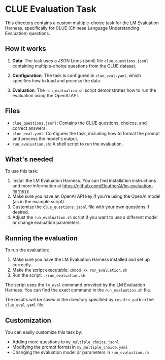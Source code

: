 # CLUE Evaluation Task

This directory contains a custom multiple-choice task for the LM Evaluation Harness, specifically for CLUE (Chinese Language Understanding Evaluation) questions.

## How it works

1. **Data**: The task uses a JSON Lines (jsonl) file `clue_questions.jsonl` containing multiple-choice questions from the CLUE dataset.

2. **Configuration**: The task is configured in `clue_eval.yaml`, which specifies how to load and process the data.

3. **Evaluation**: The `run_evaluation.sh` script demonstrates how to run the evaluation using the OpenAI API.

## Files

- `clue_questions.jsonl`: Contains the CLUE questions, choices, and correct answers.
- `clue_eval.yaml`: Configures the task, including how to format the prompt and process the model's output.
- `run_evaluation.sh`: A shell script to run the evaluation.

## What's needed

To use this task:

1. Install the LM Evaluation Harness. You can find installation instructions and more information at https://github.com/EleutherAI/lm-evaluation-harness
2. Make sure you have an OpenAI API key if you're using the OpenAI model (as in the example script).
3. Customize the `clue_questions.jsonl` file with your own questions if desired.
4. Adjust the `run_evaluation.sh` script if you want to use a different model or change evaluation parameters.

## Running the evaluation

To run the evaluation:

1. Make sure you have the LM Evaluation Harness installed and set up correctly.
2. Make the script executable: `chmod +x run_evaluation.sh`
3. Run the script: `./run_evaluation.sh`

The script uses the `lm_eval` command provided by the LM Evaluation Harness. You can find the exact command in the `run_evaluation.sh` file.

The results will be saved in the directory specified by `results_path` in the `clue_eval.yaml` file.

## Customization

You can easily customize this task by:
- Adding more questions to `my_multiple_choice.jsonl`
- Modifying the prompt format in `my_multiple_choice.yaml`
- Changing the evaluation model or parameters in `run_evaluation.sh`

